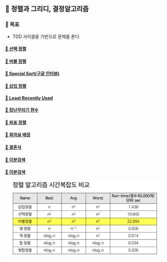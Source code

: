## 🦄 정렬과 그리디, 결정알고리즘

### 🎈 목표
- TDD 사이클을 기반으로 문제를 푼다.

#### [🤔 선택 정렬](https://github.com/saseungmin/daily_coding_dojo/tree/master/inflearn_algorism/section7/solution1)

#### [🤔 버블 정렬](https://github.com/saseungmin/daily_coding_dojo/tree/master/inflearn_algorism/section7/solution2)

#### [🤔 Special Sort(구글 인터뷰)](https://github.com/saseungmin/daily_coding_dojo/tree/master/inflearn_algorism/section7/solution3)

#### [🤔 삽입 정렬](https://github.com/saseungmin/daily_coding_dojo/tree/master/inflearn_algorism/section7/solution4)

#### [🤔 Least Recently Used](https://github.com/saseungmin/daily_coding_dojo/tree/master/inflearn_algorism/section7/solution5)

#### [🤔 장난꾸러기 현수](https://github.com/saseungmin/daily_coding_dojo/tree/master/inflearn_algorism/section7/solution6)

#### [🤔 좌표 정렬](https://github.com/saseungmin/daily_coding_dojo/tree/master/inflearn_algorism/section7/solution7)

#### [🤔 회의실 배정](https://github.com/saseungmin/daily_coding_dojo/tree/master/inflearn_algorism/section7/solution8)

#### [🤔 결혼식](https://github.com/saseungmin/daily_coding_dojo/tree/master/inflearn_algorism/section7/solution9)

#### [🤔 이분검색](https://github.com/saseungmin/daily_coding_dojo/tree/master/inflearn_algorism/section7/solution10)

#### [🤔 이분검색](https://github.com/saseungmin/daily_coding_dojo/tree/master/inflearn_algorism/section7/solution11)

![sort-time-complexity](../images/sort-time-complexity.png)
